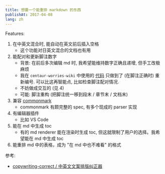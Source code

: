 ```yaml
---
title: 想要一个能重排 markdown 的东西
publishAt: 2017-04-08
lang: zh
---
```


Features:

1. 在中英文混合时, 能自动在英文前后插入空格
    - 这个功能对日英文混合的文档也有用
2. 能配对和更新脚注数字
    - 背景: 在前后多次编辑 md 时, 我希望能维持数字正确且递增, 但手工改极麻烦
    - 我在 `centaur-worries-wiki` 中使用的 [代码](https://github.com/jokester/centaur-worries-wiki/blob/master/scripts/filters.ts) 只做到了 (在脚注正确时) 重新编号. 可以比这再智能点, 比如检查脚注配对情况.
    - 不妨做成交互的 (见 4)
    - 可能: 脚注重构 (把脚注统一移到段末 / 章节末 / 文档末)
3. 兼容 [commonmark](http://commonmark.org/)
    - commonmark 有颇完整的 spec, 有多个现成的 parser 实现
4. 有编辑器插件
    - 比如 VS Code
5. 能在 md 中生成 toc
    - 有的 md renderer 能在渲染时生成 toc, 但这就限制了用户的选择。我希望能在 md 中生成 toc
6. 能重排 md 中的表格，成为 "在 md 中也不难看" 的格式

参考:

- [copywriting-correct / 中英文文案排版纠正器](https://github.com/ricoa/copywriting-correct)
